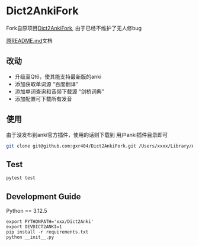 # Dict2AnkiFork

Fork自原项目[Dict2AnkiFork](https://github.com/megachweng/Dict2Anki), 由于已经不维护了无人修bug


[原README.md](./OLD_README.md)文档


## 改动

- 升级至Qt6，使其能支持最新版的anki
- 添加获取单词源 “百度翻译”
- 添加单词查询和音频下载源 “剑桥词典”
- 添加配置可下载所有发音

## 使用

由于没发布到anki官方插件，使用的话则下载到 用户anki插件目录即可

```bash
git clone git@github.com:gxr404/Dict2AnkiFork.git /Users/xxxx/Library/Application\ Support/Anki2/addons21/Dict2AnkiFork
```

## Test

```py
pytest test
```


## Development Guide

Python == 3.12.5

```
export PYTHONPATH='xxx/Dict2Anki'
export DEVDICT2ANKI=1
pip install -r requirements.txt
python __init__.py
```
